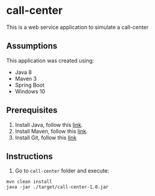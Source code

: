 # call-center

This is a web service application to simulate a call-center

## Assumptions

This application was created using:

* Java 8
* Maven 3
* Spring Boot
* Windows 10

## Prerequisites

1) Install Java, follow this [link](https://www.digitalocean.com/community/tutorials/how-to-install-java-with-apt-on-ubuntu-18-04).
2) Install Maven, follow this [link](https://linuxize.com/post/how-to-install-apache-maven-on-ubuntu-18-04/).
3) Install Git, follow this [link](https://www.liquidweb.com/kb/install-git-ubuntu-16-04-lts/)

## Instructions

1) Go to `call-center` folder and execute:

```
mvn clean install
java -jar ./target/call-center-1.0.jar
```
